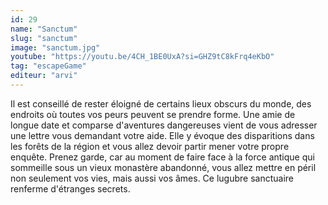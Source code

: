 ```yaml
---
id: 29
name: "Sanctum"
slug: "sanctum"
image: "sanctum.jpg"
youtube: "https://youtu.be/4CH_1BE0UxA?si=GHZ9tC8kFrq4eKbO"
tag: "escapeGame"
editeur: "arvi"
---
```


Il est conseillé de rester éloigné de certains lieux obscurs du monde, des endroits où toutes vos peurs peuvent se prendre forme. Une amie de longue date et comparse d'aventures dangereuses vient de vous adresser une lettre vous demandant votre aide. Elle y évoque des disparitions dans les forêts de la région et vous allez devoir partir mener votre propre enquête. Prenez garde, car au moment de faire face à la force antique qui sommeille sous un vieux monastère abandonné, vous allez mettre en péril non seulement vos vies, mais aussi vos âmes. Ce lugubre sanctuaire renferme d'étranges secrets.
